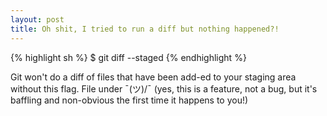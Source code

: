 ```yaml
---
layout: post
title: Oh shit, I tried to run a diff but nothing happened?!
---
```


{% highlight sh %}
$ git diff --staged
{% endhighlight %}

Git won't do a diff of files that have been add-ed to your staging area without this flag. File under ¯(ツ)/¯ (yes, this is a feature, not a bug, but it's baffling and non-obvious the first time it happens to you!)
